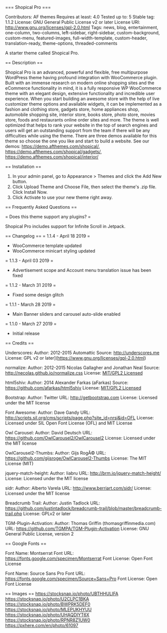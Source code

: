 === Shopical Pro ===

Contributors: AF themes
Requires at least: 4.0
Tested up to: 5
Stable tag: 1.1.2
License: GNU General Public License v2 or later
License URI: http://www.gnu.org/licenses/gpl-2.0.html
Tags: news, blog, entertainment, one-column, two-columns, left-sidebar, right-sidebar, custom-background, custom-menu, featured-images, full-width-template, custom-header, translation-ready, theme-options, threaded-comments

A starter theme called Shopical Pro.

== Description ==

Shopical Pro is an advanced, powerful and flexible, free multipurpose WordPress theme having profound integration with WooCommerce plugin. Built with an immense research on modern online shopping sites and the eCommerce functionality in mind, it is a fully responsive WP WooCommerce theme with an elegant design, extensive functionality and incredible user experience. When you start building an awesome store with the help of live customizer theme options and available widgets, it can be implemented as a fashion and clothing store, gadgets store, home appliances shop, automobile shopping site, interior store, books store, photo store, movies store, foods and restaurants online order sites and more. The theme is well optimized that helps to rank your website in the top of search engines and users will get an outstanding support from the team if there will be any difficulties while using the theme. There are three demos available for this theme so choose the one you like and start to build a website. See our demos: https://demo.afthemes.com/shopical/, https://demo.afthemes.com/shopical/gadgets/, https://demo.afthemes.com/shopical/interior/

== Installation ==

1. In your admin panel, go to Appearance > Themes and click the Add New button.
2. Click Upload Theme and Choose File, then select the theme's .zip file. Click Install Now.
3. Click Activate to use your new theme right away.

== Frequently Asked Questions ==

= Does this theme support any plugins? =

Shopical Pro includes support for Infinite Scroll in Jetpack.

== Changelog ==
= 1.1.4 - April 18 2019 =
* WooCommerce template updated
* WooCommerce minicart styling updated

= 1.1.3 - April 03 2019 =
* Advertisement scope and Account menu translation issue has been fixed

= 1.1.2 - March 31 2019 =
* Fixed some design glitch

= 1.1.1 - March 28 2019 =
* Main Banner sliders and carousel auto-slide enabled

= 1.1.0 - March 27 2019 =
* Initial release

== Credits ==

Underscores:
Author: 2012-2015 Automattic
Source: http://underscores.me
License: GPL v2 or later](https://www.gnu.org/licenses/gpl-2.0.html)

normalize:
Author: 2012-2015 Nicolas Gallagher and Jonathan Neal
Source: http://necolas.github.io/normalize.css
License: [MIT/GPL2 Licensed](http://opensource.org/licenses/MIT)

html5shiv:
Author: 2014 Alexander Farkas (aFarkas)
Source: https://github.com/afarkas/html5shiv
License: [MIT/GPL2 Licensed](http://opensource.org/licenses/MIT)

Bootstrap:
Author: Twitter
URL: http://getbootstrap.com
License: Licensed under the MIT license

Font Awesome:
Author: Dave Gandy
URL: http://scripts.sil.org/cms/scripts/page.php?site_id=nrsi&id=OFL
License: Licensed under SIL Open Font License (OFL) and MIT License

Owl Carousel:
Author: David Deutsch
URL: https://github.com/OwlCarousel2/OwlCarousel2
License: Licensed under the MIT license

OwlCarousel2-Thumbs:
Author: Gijs RogÃ©
URL: https://github.com/gijsroge/OwlCarousel2-Thumbs
License: The MIT License (MIT)

jquery-match-height:
Author: liabru
URL: http://brm.io/jquery-match-height/
License: Licensed under the MIT license

sidr:
Author: Alberto Varela
URL: http://www.berriart.com/sidr/
License: Licensed under the MIT license

Breadcrumb Trail:
Author: Justin Tadlock
URL:  https://github.com/justintadlock/breadcrumb-trail/blob/master/breadcrumb-trail.php
License: GPLv2 or later

TGM-Plugin-Activation:
Author: Thomas Griffin (thomasgriffinmedia.com)
URL:  https://github.com/TGMPA/TGM-Plugin-Activation
License: GNU General Public License, version 2


== Google Fonts ==

Font Name: Montserrat
Font URL: https://fonts.google.com/specimen/Montserrat
Font License: Open Font License

Font Name: Source Sans Pro
Font URL: https://fonts.google.com/specimen/Source+Sans+Pro
Font License: Open Font License

== Images ==
https://stocksnap.io/photo/UBTHHULIFA
https://stocksnap.io/photo/U2CLPC1BKA
https://stocksnap.io/photo/BWPRK5DEF0
https://stocksnap.io/photo/MLEPUKHYUU
https://stocksnap.io/photo/UHAQDIYT6X
https://stocksnap.io/photo/RPNR8Z1UW0
https://pxhere.com/en/photo/61097